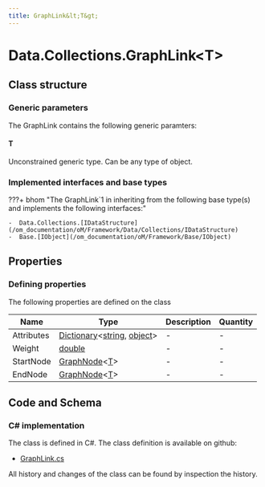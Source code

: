 ```yaml
---
title: GraphLink&lt;T&gt;
---
```


# Data.Collections.GraphLink&lt;T&gt;



## Class structure

### Generic parameters

The GraphLink contains the following generic paramters:

#### T

Unconstrained generic type. Can be any type of object.

### Implemented interfaces and base types

???+ bhom "The GraphLink`1 in inheriting from the following base type(s) and implements the following interfaces:"

    -  Data.Collections.[IDataStructure](/om_documentation/oM/Framework/Data/Collections/IDataStructure)
    -  Base.[IObject](/om_documentation/oM/Framework/Base/IObject)


## Properties



### Defining properties

The following properties are defined on the class

| Name             | Type             | Description      | Quantity         |
|------------------|------------------|------------------|------------------|
| Attributes | [Dictionary](https://learn.microsoft.com/en-us/dotnet/api/System.Collections.Generic.Dictionary-2?view=netstandard-2.0)&lt;[string](https://learn.microsoft.com/en-us/dotnet/api/System.String?view=netstandard-2.0), [object](https://learn.microsoft.com/en-us/dotnet/api/System.Object?view=netstandard-2.0)&gt; | - | - |
| Weight | [double](https://learn.microsoft.com/en-us/dotnet/api/System.Double?view=netstandard-2.0) | - | - |
| StartNode | [GraphNode](/om_documentation/oM/Framework/Data/Collections/GraphNode%601)&lt;[T](#t)&gt; | - | - |
| EndNode | [GraphNode](/om_documentation/oM/Framework/Data/Collections/GraphNode%601)&lt;[T](#t)&gt; | - | - |


## Code and Schema

### C# implementation

The class is defined in C#. The class definition is available on github:

- [GraphLink.cs](https://github.com/BHoM/BHoM/blob/develop/Data_oM/Collections\GraphLink.cs)

All history and changes of the class can be found by inspection the history.
